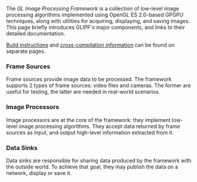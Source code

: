 The *GL Image Processing Framework* is a collection of low-level image
processing algorithms implemented using OpenGL ES 2.0-based GPGPU
techniques, along with utilities for acquiring, displaying, and saving
images. This page briefly introduces GLIPF's major components, and links
to their detailed documentation.

[Build instructions](build-instructions.md) and
[cross-compilation information](cross-compilation.md) can be found on
separate pages.

### Frame Sources ###

Frame sources provide image data to be processed. The framework supports
2 types of frame sources: video files and cameras. The former are useful
for testing, the latter are needed in real-world scenarios.

### Image Processors ###

Image processors are at the core of the framework: they implement
low-level image processing algorithms. They accept data returned by
frame sources as input, and output high-level information extracted from
it.

### Data Sinks ###

Data sinks are responsible for sharing data produced by the framework
with the outside world. To achieve that goal, they may publish the data
on a network, display or save it.
